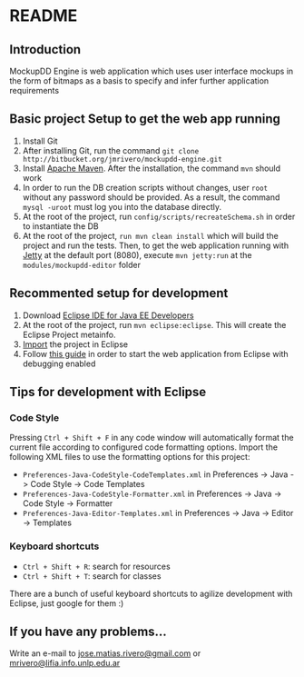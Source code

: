 # README #

## Introduction ##

MockupDD Engine is web application which uses user interface mockups in the form of bitmaps as a basis to specify and infer further application requirements

## Basic project Setup to get the web app running ##

1. Install Git
2. After installing Git, run the command `git clone http://bitbucket.org/jmrivero/mockupdd-engine.git`
3. Install [Apache Maven](http://maven.apache.org/). After the installation, the command `mvn` should work
4. In order to run the DB creation scripts without changes, user `root` without any password should be provided. As a result, the command `mysql -uroot` must log you into the database directly.
5. At the root of the project, run `config/scripts/recreateSchema.sh` in order to instantiate the DB
6. At the root of the project, `run mvn clean install` which will build the project and run the tests. Then, to get the web application running with [Jetty](http://eclipse.org/jetty/) at the default port (8080), execute `mvn jetty:run` at the `modules/mockupdd-editor` folder

## Recommented setup for development ##

1. Download [Eclipse IDE for Java EE Developers](https://www.eclipse.org/downloads/)
2. At the root of the project, run `mvn eclipse:eclipse`. This will create the Eclipse Project metainfo.
3. [Import](http://help.eclipse.org/juno/index.jsp?topic=%2Forg.eclipse.platform.doc.user%2Ftasks%2Ftasks-importproject.htm) the project in Eclipse
4. Follow [this guide](http://docs.codehaus.org/display/JETTY/Debugging+with+the+Maven+Jetty+Plugin+inside+Eclipse) in order to start the web application from Eclipse with debugging enabled

## Tips for development with Eclipse ##

### Code Style ###
Pressing `Ctrl + Shift + F` in any code window will automatically format the current file according to configured code formatting options. Import the following XML files to use the formatting options for this project:

- `Preferences-Java-CodeStyle-CodeTemplates.xml` in Preferences -> Java -> Code Style -> Code Templates
- `Preferences-Java-CodeStyle-Formatter.xml` in Preferences -> Java -> Code Style -> Formatter
- `Preferences-Java-Editor-Templates.xml` in Preferences -> Java -> Editor -> Templates

### Keyboard shortcuts ###

- `Ctrl + Shift + R`: search for resources
- `Ctrl + Shift + T`: search for classes

There are a bunch of useful keyboard shortcuts to agilize development with Eclipse, just google for them :)

## If you have any problems... ##

Write an e-mail to jose.matias.rivero@gmail.com or mrivero@lifia.info.unlp.edu.ar